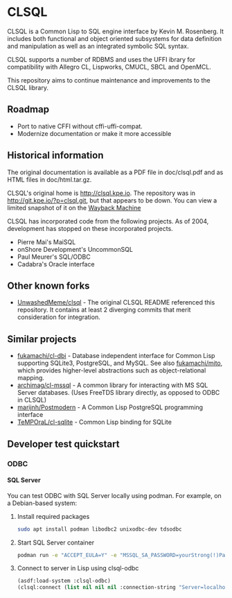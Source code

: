 # CLSQL

CLSQL is a Common Lisp to SQL engine interface by Kevin M. Rosenberg. It
includes both functional and object oriented subsystems for data definition and
manipulation as well as an integrated symbolic SQL syntax.

CLSQL supports a number of RDBMS and uses the UFFI ibrary for compatibility
with Allegro CL, Lispworks, CMUCL, SBCL and OpenMCL.

This repository aims to continue maintenance and improvements to the CLSQL
library.

## Roadmap

- Port to native CFFI without cffi-uffi-compat.
- Modernize documentation or make it more accessible

## Historical information

The original documentation is available as a PDF file in doc/clsql.pdf and as
HTML files in doc/html.tar.gz.

CLSQL's original home is http://clsql.kpe.io. The repository was in
http://git.kpe.io/?p=clsql.git, but that appears to be down. You can view a
limited snapshot of it on the [Wayback Machine](https://web.archive.org/web/20240721214822/http://git.kpe.io/?p=clsql.git)

CLSQL has incorporated code from the following projects. As of 2004,
development has stopped on these incorporated projects.
- Pierre Mai's MaiSQL
- onShore Development's UncommonSQL
- Paul Meurer's SQL/ODBC
- Cadabra's Oracle interface

## Other known forks

- [UnwashedMeme/clsql](https://github.com/UnwashedMeme/clsql) - The original
  CLSQL README referenced this repository. It contains at least 2 diverging
  commits that merit consideration for integration.

## Similar projects

- [fukamachi/cl-dbi](https://github.com/fukamachi/cl-dbi) - Database independent
  interface for Common Lisp supporting SQLite3, PostgreSQL, and MySQL. See also
  [fukamachi/mito](https://github.com/fukamachi/mito), which provides
  higher-level abstractions such as object-relational mapping.
- [archimag/cl-mssql](https://github.com/archimag/cl-mssql) - A common library
  for interacting with MS SQL Server databases. (Uses FreeTDS library directly,
  as opposed to ODBC in CLSQL)
- [marijnh/Postmodern](https://github.com/marijnh/Postmodern) - A Common Lisp
  PostgreSQL programming interface
- [TeMPOraL/cl-sqlite](https://github.com/TeMPOraL/cl-sqlite) - Common Lisp
  binding for SQLite

## Developer test quickstart

### ODBC

#### SQL Server

You can test ODBC with SQL Server locally using podman. For example, on a Debian-based system:

1. Install required packages
   ```bash
   sudo apt install podman libodbc2 unixodbc-dev tdsodbc
   ```
2. Start SQL Server container
   ```bash
   podman run -e "ACCEPT_EULA=Y" -e "MSSQL_SA_PASSWORD=yourStrong(!)Password" -p 1433:1433 -d mcr.microsoft.com/mssql/server:2022-latest
   ```
3. Connect to server in Lisp using clsql-odbc
   ```lisp
   (asdf:load-system :clsql-odbc)
   (clsql:connect (list nil nil nil :connection-string "Server=localhost,1433;Driver=/usr/lib/x86_64-linux-gnu/odbc/libtdsodbc.so;UID=sa;PWD=yourStrong(!)Password"))
   ```
